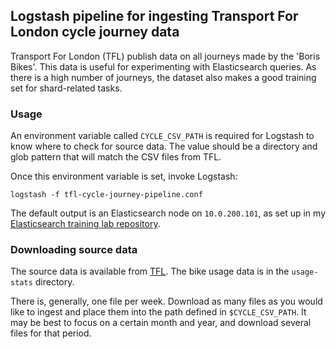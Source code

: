 ## Logstash pipeline for ingesting Transport For London cycle journey data
Transport For London (TFL) publish data on all journeys made by the 'Boris Bikes'. This data is useful for experimenting with Elasticsearch queries. As there is a high number of journeys, the dataset also makes a good training set for shard-related tasks.

### Usage
An environment variable called `CYCLE_CSV_PATH` is required for Logstash to know where to check for source data. The value should be a directory and glob pattern that will match the CSV files from TFL.

Once this environment variable is set, invoke Logstash:

```
logstash -f tfl-cycle-journey-pipeline.conf
```

The default output is an Elasticsearch node on `10.0.200.101`, as set up in my [Elasticsearch training lab repository](https://github.com/georgebridgeman/elastic-practice-lab).

### Downloading source data
The source data is available from [TFL](https://cycling.data.tfl.gov.uk/). The bike usage data is in the `usage-stats` directory.

There is, generally, one file per week. Download as many files as you would like to ingest and place them into the path defined in `$CYCLE_CSV_PATH`. It may be best to focus on a certain month and year, and download several files for that period.
